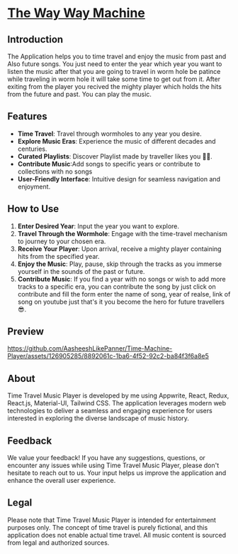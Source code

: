 <h1><a href="https://time-machine-player.vercel.app/">The Way Way Machine</a></h1>

<h2>Introduction</h2>
The Application helps you to time travel and enjoy the music from past and Also future songs. You just need to enter the year which year you want to listen the music after that you are going to travel in worm hole be patince while traveling in worm hole it will take some time to get out from it. After exiting from the player you recived the mighty player which holds the hits from the future and past. You can play the music.

<h2>Features</h2>
<ul>
  <li><strong>Time Travel</strong>: Travel through wormholes to any year you desire.</li>
  <li><strong>Explore Music Eras</strong>: Experience the music of different decades and centuries.</li>
  <li><strong>Curated Playlists</strong>: Discover Playlist made by traveller likes you 👨‍🚀. </li>
  <li><strong>Contribute Music</strong>:Add songs to specific years or contribute to collections with no songs</li>
  <li><strong>User-Friendly Interface</strong>: Intuitive design for seamless navigation and enjoyment.</li>
</ul>

<h2>How to Use</h2>
<ol>
  <li><strong>Enter Desired Year</strong>: Input the year you want to explore.</li>
  <li><strong>Travel Through the Wormhole</strong>: Engage with the time-travel mechanism to journey to your chosen era.</li>
  <li><strong>Receive Your Player</strong>: Upon arrival, receive a mighty player containing hits from the specified year.</li>
  <li><strong>Enjoy the Music</strong>: Play, pause, skip through the tracks as you immerse yourself in the sounds of the past or future.</li>
  <li><strong>Contribute Music</strong>: If you find a year with no songs or wish to add more tracks to a specific era, you can contribute the song by just click on contribute and fill the form enter the name of song, year of realse, link of song on youtube just that's it you become the hero for future travellers 😎.</li>
</ol>

<h2>Preview</h2>

https://github.com/AasheeshLikePanner/Time-Machine-Player/assets/126905285/8892061c-1ba6-4f52-92c2-ba84f3f6a8e5

<h2>About</h2>
<p>Time Travel Music Player is developed by me using Appwrite, React, Redux, React.js, Material-UI, Tailwind CSS. The application leverages modern web technologies to deliver a seamless and engaging experience for users interested in exploring the diverse landscape of music history.</p>

<h2>Feedback</h2>
<p>We value your feedback! If you have any suggestions, questions, or encounter any issues while using Time Travel Music Player, please don't hesitate to reach out to us. Your input helps us improve the application and enhance the overall user experience.</p>

<h2>Legal</h2>
<p>Please note that Time Travel Music Player is intended for entertainment purposes only. The concept of time travel is purely fictional, and this application does not enable actual time travel. All music content is sourced from legal and authorized sources.</p>
